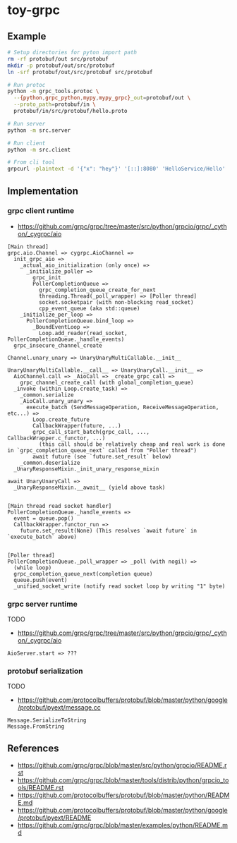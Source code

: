 # toy-grpc

## Example

```sh
# Setup directories for pyton import path
rm -rf protobuf/out src/protobuf
mkdir -p protobuf/out/src/protobuf
ln -srf protobuf/out/src/protobuf src/protobuf

# Run protoc
python -m grpc_tools.protoc \
  --{python,grpc_python,mypy,mypy_grpc}_out=protobuf/out \
  --proto_path=protobuf/in \
  protobuf/in/src/protobuf/hello.proto

# Run server
python -m src.server

# Run client
python -m src.client

# From cli tool
grpcurl -plaintext -d '{"x": "hey"}' '[::]:8080' 'HelloService/Hello'
```

## Implementation

### grpc client runtime

- https://github.com/grpc/grpc/tree/master/src/python/grpcio/grpc/_cython/_cygrpc/aio

```
[Main thread]
grpc.aio.Channel => cygrpc.AioChannel =>
  init_grpc_aio =>
    _actual_aio_initialization (only once) =>
      _initialize_poller =>
        grpc_init
        PollerCompletionQueue =>
          grpc_completion_queue_create_for_next
          threading.Thread(_poll_wrapper) => [Poller thread]
          socket.socketpair (with non-blocking read_socket)
          cpp_event_queue (aka std::queue)
    _initialize_per_loop =>
      PollerCompletionQueue.bind_loop =>
        _BoundEventLoop =>
          Loop.add_reader(read_socket, PollerCompletionQueue._handle_events)
  grpc_insecure_channel_create

Channel.unary_unary => UnaryUnaryMultiCallable.__init__

UnaryUnaryMultiCallable.__call__ => UnaryUnaryCall.__init__ =>
  AioChannel.call => _AioCall => _create_grpc_call =>
    grpc_channel_create_call (with global_completion_queue)
  _invoke (within Loop.create_task) =>
    _common.serialize
    _AioCall.unary_unary =>
      execute_batch (SendMessageOperation, ReceiveMessageOperation, etc...) =>
        Loop.create_future
        CallbackWrapper(future, ...)
        grpc_call_start_batch(grpc_call, ..., CallbackWrapper.c_functor, ...)
          (this call should be relatively cheap and real work is done in `grpc_completion_queue_next` called from "Poller thread")
        await future (see `future.set_result` below)
    _common.deserialize
  _UnaryResponseMixin._init_unary_response_mixin

await UnaryUnaryCall =>
  _UnaryResponseMixin.__await__ (yield above task)


[Main thread read socket handler]
PollerCompletionQueue._handle_events =>
  event = queue.pop()
  CallbackWrapper.functor_run =>
    future.set_result(None) (This resolves `await future` in `execute_batch` above)


[Poller thread]
PollerCompletionQueue._poll_wrapper => _poll (with nogil) =>
  (while loop)
  grpc_completion_queue_next(completion queue)
  queue.push(event)
  _unified_socket_write (notify read socket loop by writing "1" byte)
```

### grpc server runtime

TODO

- https://github.com/grpc/grpc/tree/master/src/python/grpcio/grpc/_cython/_cygrpc/aio

```
AioServer.start => ???
```

### protobuf serialization

TODO

- https://github.com/protocolbuffers/protobuf/blob/master/python/google/protobuf/pyext/message.cc

```
Message.SerializeToString
Message.FromString
```

## References

- https://github.com/grpc/grpc/blob/master/src/python/grpcio/README.rst
- https://github.com/grpc/grpc/blob/master/tools/distrib/python/grpcio_tools/README.rst
- https://github.com/protocolbuffers/protobuf/blob/master/python/README.md
- https://github.com/protocolbuffers/protobuf/blob/master/python/google/protobuf/pyext/README
- https://github.com/grpc/grpc/blob/master/examples/python/README.md
